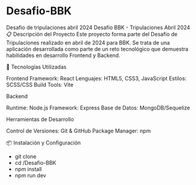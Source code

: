 # Desafio-BBK
Desafio de tripulaciones abril 2024
Desafío BBK - Tripulaciones Abril 2024
📋 Descripción del Proyecto
Este proyecto forma parte del Desafío de Tripulaciones realizado en abril de 2024 para BBK. Se trata de una aplicación desarrollada como parte de un reto tecnológico que demuestra habilidades en desarrollo Frontend y Backend.

🚀 Tecnologías Utilizadas

Frontend
Framework: React
Lenguajes: HTML5, CSS3, JavaScript
Estilos: SCSS/CSS
Build Tools: Vite

Backend

Runtime: Node.js
Framework: Express
Base de Datos: MongoDB/Sequelize

Herramientas de Desarrollo

Control de Versiones: Git & GitHub
Package Manager: npm

📦 Instalación y Configuración

- git clone
- cd /Desafio-BBK
- npm install
- npm run dev
